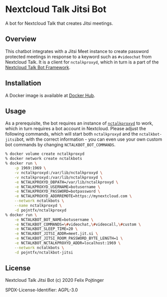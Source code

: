# Nextcloud Talk Jitsi Bot

A bot for Nextcloud Talk that creates Jitsi meetings.

## Overview

This chatbot integrates with a Jitsi Meet instance to create password
protected meetings in response to a keyword such as `#videochat` from
Nextcloud Talk. It is a client for `nctalkproxyd`, which in turn is a
part of the [Nextcloud Talk Bot Framework](https://github.com/pojntfx/nextcloud-talk-bot-framework).

## Installation

A Docker image is available at [Docker Hub](https://hub.docker.com/r/pojntfx/nextcloud-talk-bot-jitsi).

## Usage

As a prerequisite, the bot requires an instance of [`nctalkproxyd`](https://github.com/pojntfx/nextcloud-talk-bot-framework)
to work, which in turn requires a bot account in Nextcloud. Please adjust the
following commands, which will start both `nctalkproxyd` and the
`nctalkbot-jitsi`bot, with the correct information - you can even
use your own custom bot commands by changing `NCTALKBOT_BOT_COMMANDS`.

```bash
% docker volume create nctalkproxyd
% docker network create nctalkbots
% docker run \
	-p 1969:1969 \
	-v nctalkproxyd:/var/lib/nctalkproxyd \
	-v nctalkproxyd:/var/lib/nctalkproxyd \
	-e NCTALKPROXYD_DBPATH=/var/lib/nctalkproxyd \
	-e NCTALKPROXYD_USERNAME=botusername \
	-e NCTALKPROXYD_PASSWORD=botpassword \
	-e NCTALKPROXYD_ADDRREMOTE=https://mynextcloud.com \
	--network nctalkbots \
	--name nctalkproxyd \
	-d pojntfx/nctalkproxyd
% docker run \
	-e NCTALKBOT_BOT_NAME=botusername \
	-e NCTALKBOT_COMMANDS=\#videochat,\#videocall,\#custom \
	-e NCTALKBOT_SLEEP_TIME=20 \
	-e NCTALKBOT_JITSI_ADDR=meet.jit.si \
	-e NCTALKBOT_JITSI_ROOM_PASSWORD_BYTE_LENGTH=1 \
	-e NCTALKBOT_NCTALKPROXYD_ADDR=localhost:1969 \
	--network nctalkbots \
	-d pojntfx/nctalkbot-jitsi
```

## License

Nextcloud Talk Jitsi Bot (c) 2020 Felix Pojtinger

SPDX-License-Identifier: AGPL-3.0
